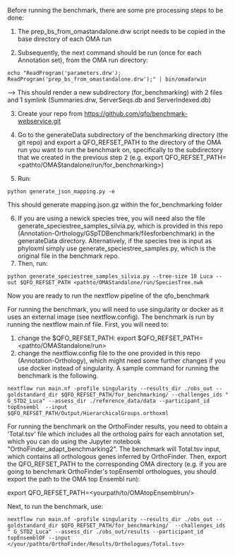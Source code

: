 Before running the benchmark, there are some pre processing steps to be done:
1) The prep_bs_from_omastandalone.drw script needs to be copied in the base directory of each OMA run

2) Subsequently, the next command should be run (once for each Annotation set), from the OMA run directory:
```
echo "ReadProgram('parameters.drw'); ReadProgram('prep_bs_from_omastandalone.drw');" | bin/omadarwin
```
--> This should render a new subdirectory (for_benchmarking) with 2 files and 1 symlink (Summaries.drw, ServerSeqs.db and ServerIndexed.db)

3) Create your repo from https://github.com/qfo/benchmark-webservice.git
4) Go to the generateData subdirectory of the benchmarking directory (the git repo) and export a QFO_REFSET_PATH to the directory of the OMA run you want to run the benchmark on, specifically to the subdirectory that we created in the previous step 2 (e.g. export QFO_REFSET_PATH=<pathto/OMAStandalone/run/for_benchmarking>)

5) Run:
 
```
python generate_json_mapping.py -e
```

This should generate mapping.json.gz within the for_benchmarking folder

6) If you are using a newick species tree, you will need also the file generate_speciestree_samples_silvia.py, which is provided in this repo (Annotation-Orthology/GSpTDBenchmark/filesforbenchmark) in the generateData directory. Alternatively, if the species tree is input as phyloxml simply use generate_speciestree_samples.py, which is the original file in the benchmark repo.
7) Then, run: 
```
python generate_speciestree_samples_silvia.py --tree-size 10 Luca --out $QFO_REFSET_PATH <pathto/OMAStandalone/run/SpeciesTree.nwk
```
Now you are ready to run the nextflow pipeline of the qfo_benchmark


For running the benchmark, you will need to use singularity or docker as it uses an external image (see nextflow.config).
The benchmark is run by running the nextflow main.nf file. First, you will need to:
1) change the $QFO_REFSET_PATH: export $QFO_REFSET_PATH=<pathto/OMAStandalone/run>
2) change the nextflow.config file to the one provided in this repo (Annotation-Orthology), which might need some further changes if you use docker instead of singularity.
A sample command for running the benchmark is the following.

```
nextflow run main.nf -profile singularity --results_dir ./obs_out --goldstandard_dir $QFO_REFSET_PATH/for_benchmarking/ --challenges_ids " G_STD2_Luca" --assess_dir ./reference_data/data --participant_id topEnsembl  --input $QFO_REFSET_PATH/Output/HierarchicalGroups.orthoxml
```

For running the benchmark on the OrthoFinder results, you need to obtain a 'Total.tsv' file which includes all the ortholog pairs for each annotation set, which you can do using the Jupyter notebook "OrthoFinder_adapt_benchmarking2". The benchmark will Total.tsv input, which contains all orthologous genes inferred by OrthoFinder. Then, export the QFO_REFSET_PATH to the corresponding OMA directory (e.g. if you are going to benchmark OrthoFinder's topEnsembl orthologues, you should export the path to the OMA top Ensembl run):

export QFO_REFSET_PATH=<yourpath/to/OMAtopEnsemblrun/>

Next, to run the benchmark, use:

```
nextflow run main.nf -profile singularity --results_dir ./obs_out --goldstandard_dir $QFO_REFSET_PATH/for_benchmarking/  --challenges_ids " G_STD2_Luca" --assess_dir ./obs_out/results --participant_id topEnsemblOF --input </your/pathto/OrthoFinder/Results/Orthologues/Total.tsv>
```
